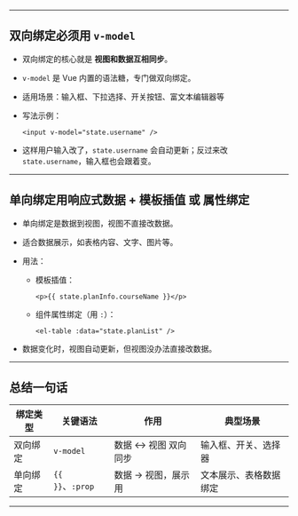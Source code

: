 
---

## 双向绑定必须用 `v-model`

* 双向绑定的核心就是 **视图和数据互相同步**。
* `v-model` 是 Vue 内置的语法糖，专门做双向绑定。
* 适用场景：输入框、下拉选择、开关按钮、富文本编辑器等
* 写法示例：

  ```vue
  <input v-model="state.username" />
  ```
* 这样用户输入改了，`state.username` 会自动更新；反过来改 `state.username`，输入框也会跟着变。

---

## 单向绑定用响应式数据 + 模板插值 或 属性绑定

* 单向绑定是数据到视图，视图不直接改数据。
* 适合数据展示，如表格内容、文字、图片等。
* 用法：

  * 模板插值：

    ```vue
    <p>{{ state.planInfo.courseName }}</p>
    ```
  * 组件属性绑定（用 `:`）：

    ```vue
    <el-table :data="state.planList" />
    ```
* 数据变化时，视图自动更新，但视图没办法直接改数据。

---

## 总结一句话

| 绑定类型 | 关键语法            | 作用           | 典型场景        |
| ---- | --------------- | ------------ | ----------- |
| 双向绑定 | `v-model`       | 数据 ↔ 视图 双向同步 | 输入框、开关、选择器  |
| 单向绑定 | `{{ }}`、`:prop` | 数据 → 视图，展示用  | 文本展示、表格数据绑定 |

---


